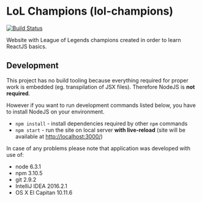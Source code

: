 # LoL Champions (lol-champions)

[![Build Status](https://travis-ci.org/nkoder/lol-champions.svg?branch=master)](https://travis-ci.org/nkoder/lol-champions)

Website with League of Legends champions created in order to learn ReactJS basics.

## Development

This project has no build tooling because everything required for
 proper work is embedded (eg. transpilation of JSX files).
 Therefore NodeJS is **not required**.
 
However if you want to run development commands listed below,
 you have to install NodeJS on your environment.

* `npm install` - install dependencies required by other `npm` commands
* `npm start` - run the site on local server **with live-reload** (site
   will be available at [http://localhost:3000/]( http://localhost:3000/ ))
   
In case of any problems please note that application was developed with use of:

* node 6.3.1
* npm 3.10.5
* git 2.9.2
* IntelliJ IDEA 2016.2.1
* OS X El Capitan 10.11.6
